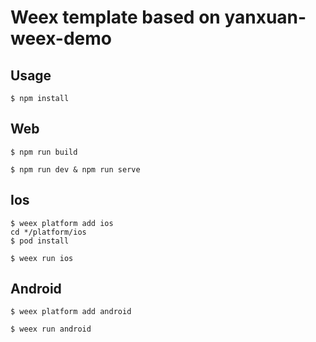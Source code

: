 # Weex template based on yanxuan-weex-demo

## Usage

```
$ npm install
```

## Web

``` 
$ npm run build 
```

```
$ npm run dev & npm run serve 
```

## Ios

``` 
$ weex platform add ios
cd */platform/ios
$ pod install
```

```
$ weex run ios
```

## Android

``` 
$ weex platform add android
```
```
$ weex run android
```

